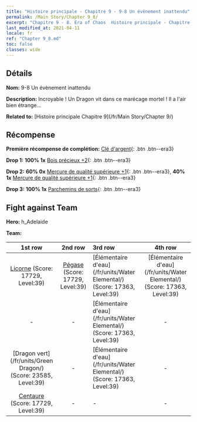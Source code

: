 ```yaml
---
title: "Histoire principale - Chapitre 9 - 9-8 Un évènement inattendu"
permalink: /Main Story/Chapter 9_8/
excerpt: "Chapitre 9 - 8. Era of Chaos  Histoire principale - Chapitre 9_8. 9-8 Un évènement inattendu"
last_modified_at: 2021-04-11
locale: fr
ref: "Chapter 9_8.md"
toc: false
classes: wide
---
```


## Détails

 **Nom:** 9-8 Un évènement inattendu

 **Description:** Incroyable ! Un Dragon vit dans ce marécage mortel ! Il a l'air bien étrange...

 **Related to:** [Histoire principale Chapitre 9](/fr/Main Story/Chapter 9/)

## Récompense

 **Première récompense de complétion:** [Clé d'argent](/fr/Items/con_693/){: .btn .btn--era3}

 **Drop 1:** **100% 1x** [Bois précieux +2](/fr/Items/mat_27/){: .btn .btn--era3}

 **Drop 2:** **60% 0x** [Mercure de qualité supérieure +1](/fr/Items/mat_21/){: .btn .btn--era3}, **40% 1x** [Mercure de qualité supérieure +1](/fr/Items/mat_21/){: .btn .btn--era3}

 **Drop 3:** **100% 1x** [Parchemins de sorts](/fr/Items/con_694/){: .btn .btn--era3}


## Fight against Team
 **Hero:** h_Adelaide

 **Team:**


  | 1st row | 2nd row | 3rd row | 4th row |
  |:----:|:----:|:----|:----:|
  | [Licorne](/fr/units/Unicorn/) (Score: 17729, Level:39)  | [Pégase](/fr/units/Pegasus/) (Score: 17729, Level:39)  | [Élémentaire d'eau](/fr/units/Water Elemental/) (Score: 17363, Level:39)  | [Élémentaire d'eau](/fr/units/Water Elemental/) (Score: 17363, Level:39)  |
  | - | - | [Élémentaire d'eau](/fr/units/Water Elemental/) (Score: 17363, Level:39)  | - |
  | [Dragon vert](/fr/units/Green Dragon/) (Score: 23585, Level:39)  | - | [Élémentaire d'eau](/fr/units/Water Elemental/) (Score: 17363, Level:39)  | - |
  | [Centaure](/fr/units/Centaur/) (Score: 17729, Level:39)  | - | - | - |


